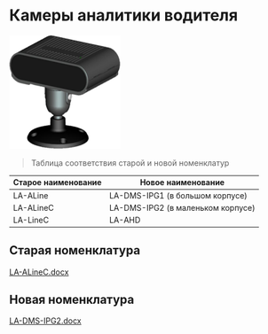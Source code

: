 # Камеры аналитики водителя

![DSM](../../img/DSM-cutout.webp)

>Таблица соответствия старой и новой номенклатур

**Старое наименование** | **Новое наименование**
--- | ---
LA-ALine | LA-DMS-IPG1 (в большом корпусе)
LA-ALineC | LA-DMS-IPG2 (в маленьком корпусе)
LA-LineC | LA-AHD

## Старая номенклатура

[LA-ALineC.docx](https://docs.google.com/document/d/1ilyyyp_mlHCsjWPIK4JRbcS7SmTyNwvY/edit?usp=drive_link&ouid=108748645944006776128&rtpof=true&sd=true)

## Новая номенклатура

[LA-DMS-IPG2.docx](https://docs.google.com/document/d/1ilyyyp_mlHCsjWPIK4JRbcS7SmTyNwvY/edit?usp=drive_link&ouid=108748645944006776128&rtpof=true&sd=true)